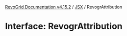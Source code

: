 [RevoGrid Documentation v4.15.2](README.md) / [JSX](Namespace.JSX.md) / RevogrAttribution

# Interface: RevogrAttribution

